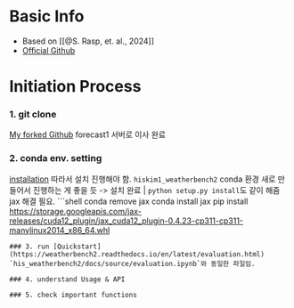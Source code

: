 # Basic Info
- Based on [[@S. Rasp, et. al., 2024]]
- [Official Github](https://github.com/google-research/weatherbench2)

# Initiation Process
###  1. git clone
[My forked Github](https://github.com/HisKim1/his_weatherbench2)
forecast1 서버로 이사 완료
### 2. conda env. setting
[installation](https://weatherbench2.readthedocs.io/en/latest/index.html) 따라서 설치 진행해야 함.
`hiskim1_weatherbench2` conda 환경 새로 만들어서 진행하는 게 좋을 듯
-> 설치 완료 | `python setup.py install`도 같이 해줌
jax 해결 필요. 
﻿```shell
﻿conda remove jax
﻿conda install jax
pip install https://storage.googleapis.com/jax-releases/cuda12_plugin/jax_cuda12_plugin-0.4.23-cp311-cp311-manylinux2014_x86_64.whl
```
### 3. run [Quickstart](https://weatherbench2.readthedocs.io/en/latest/evaluation.html)
`his_weatherbench2/docs/source/evaluation.ipynb`와 동일한 파일임.

### 4. understand Usage & API

### 5. check important functions
